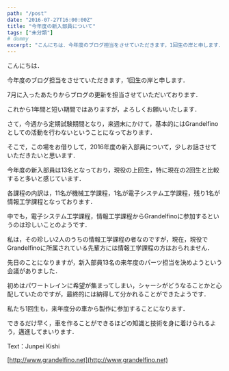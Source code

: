 ```yaml
---
path: "/post"
date: "2016-07-27T16:00:00Z"
title: "今年度の新入部員について"
tags: ["未分類"]
# dummy
excerpt: "こんにちは．今年度のブログ担当をさせていただきます，1回生の岸と申します．7月に入ったあたりからブログの更新を担当させていただいております．これから1年..."
---
```




こんにちは．

今年度のブログ担当をさせていただきます，1回生の岸と申します．

7月に入ったあたりからブログの更新を担当させていただいております．

これから1年間と短い期間ではありますが，よろしくお願いいたします．

さて，今週から定期試験期間となり，来週末にかけて，基本的にはGrandelfinoとしての活動を行わないということになっております．

そこで，この場をお借りして，2016年度の新入部員について，少しお話させていただきたいと思います．

今年度の新入部員は13名となっており，現役の上回生，特に現在の2回生と比較すると多いと感じています．

各課程の内訳は，11名が機械工学課程，1名が電子システム工学課程，残り1名が情報工学課程となっております．

中でも，電子システム工学課程，情報工学課程からGrandelfinoに参加するというのは珍しいことのようです．

私は，その珍しい2人のうちの情報工学課程の者なのですが，現在，現役でGrandelfinoに所属されている先輩方には情報工学課程の方はおられません．

先日のことになりますが，新入部員13名の来年度のパーツ担当を決めようという会議がありました．

初めはパワートレインに希望が集まってしまい，シャーシがどうなることかと心配していたのですが，最終的には納得して分かれることができたようです．

私たち1回生も，来年度分の車から製作に参加することになります．

できるだけ早く，車を作ることができるほどの知識と技術を身に着けられるよう，邁進してまいります．

Text：Junpei Kishi

[http://www.grandelfino.net](http://www.grandelfino.net)

